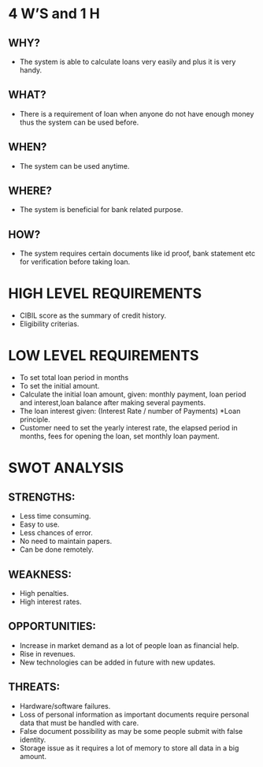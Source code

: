# 4 W’S and 1 H 
## WHY?
* The system is able to calculate loans very easily and plus it is very handy.

## WHAT?
* There is a requirement of loan when anyone do not have enough money thus the system can be used before.

## WHEN?
* The system can be used anytime.

## WHERE?
* The system is beneficial for bank related purpose.

## HOW?
* The system requires certain documents like id proof, bank statement etc for verification before taking loan.

# HIGH LEVEL REQUIREMENTS
* CIBIL score as the summary of credit history.
* Eligibility criterias.

# LOW LEVEL REQUIREMENTS
* To set total loan period in months
* To set the initial amount.
* Calculate the initial loan amount, given: monthly payment, loan period and interest,loan balance after making several payments.
* The loan interest given: (Interest Rate / number of Payments) *Loan principle.
* Customer need to set the yearly interest rate, the elapsed period in months, fees for opening the loan, set monthly loan payment.

# SWOT ANALYSIS

## STRENGTHS:
* Less time consuming.
* Easy to use.
* Less chances of error.  
* No need to maintain papers.
* Can be done remotely.

## WEAKNESS:
* High penalties. 
* High interest rates.

## OPPORTUNITIES:
* Increase in market demand as a lot of people loan as financial help. 
* Rise in revenues. 
* New technologies can be added in future with new updates.

## THREATS:
* Hardware/software failures. 
* Loss of personal information as important documents require personal data that must be handled with care. 
* False document possibility as may be some people submit with false identity. 
* Storage issue as it requires a lot of memory to store all data in a big amount.
